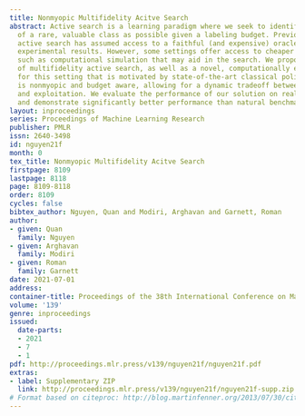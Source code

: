 ```yaml
---
title: Nonmyopic Multifidelity Acitve Search
abstract: Active search is a learning paradigm where we seek to identify as many members
  of a rare, valuable class as possible given a labeling budget. Previous work on
  active search has assumed access to a faithful (and expensive) oracle reporting
  experimental results. However, some settings offer access to cheaper surrogates
  such as computational simulation that may aid in the search. We propose a model
  of multifidelity active search, as well as a novel, computationally efficient policy
  for this setting that is motivated by state-of-the-art classical policies. Our policy
  is nonmyopic and budget aware, allowing for a dynamic tradeoff between exploration
  and exploitation. We evaluate the performance of our solution on real-world datasets
  and demonstrate significantly better performance than natural benchmarks.
layout: inproceedings
series: Proceedings of Machine Learning Research
publisher: PMLR
issn: 2640-3498
id: nguyen21f
month: 0
tex_title: Nonmyopic Multifidelity Acitve Search
firstpage: 8109
lastpage: 8118
page: 8109-8118
order: 8109
cycles: false
bibtex_author: Nguyen, Quan and Modiri, Arghavan and Garnett, Roman
author:
- given: Quan
  family: Nguyen
- given: Arghavan
  family: Modiri
- given: Roman
  family: Garnett
date: 2021-07-01
address:
container-title: Proceedings of the 38th International Conference on Machine Learning
volume: '139'
genre: inproceedings
issued:
  date-parts:
  - 2021
  - 7
  - 1
pdf: http://proceedings.mlr.press/v139/nguyen21f/nguyen21f.pdf
extras:
- label: Supplementary ZIP
  link: http://proceedings.mlr.press/v139/nguyen21f/nguyen21f-supp.zip
# Format based on citeproc: http://blog.martinfenner.org/2013/07/30/citeproc-yaml-for-bibliographies/
---
```

